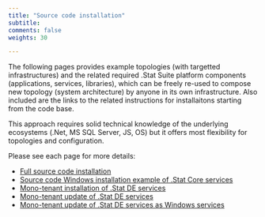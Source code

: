 ```yaml
---
title: "Source code installation"
subtitle: 
comments: false
weights: 30

---
```


The following pages provides example topologies (with targetted infrastructures) and the related required .Stat Suite platform components (applications, services, libraries), which can be freely re-used to compose  new topology (system architecture) by anyone in its own infrastructure. Also included are the links to the related instructions for installaitons starting from the code base.  

This approach requires solid technical knowledge of the underlying ecosystems (.Net, MS SQL Server, JS, OS) but it offers most flexibility for topologies and configuration.  

Please see each page for more details:

* [Full source code installation](/install-source-code/source-code)
* [Source code Windows installation example of .Stat Core services](/install-source-code/windows-stat-core-services)
* [Mono-tenant installation of .Stat DE services](/install-source-code/monotenant-install-from-artifacts)
* [Mono-tenant update of .Stat DE services](/install-source-code/monotenant-update-from-artifacts)
* [Mono-tenant update of .Stat DE services as Windows services](/install-source-code/monotenant-install-js-as-windows-services)

